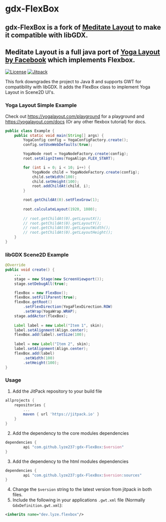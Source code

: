 # gdx-FlexBox

## gdx-FlexBox is a fork of [Meditate Layout](https://github.com/OrionCraftMC/meditate-layout) to make it compatible with libGDX.

Meditate Layout is a full java port of [Yoga Layout by Facebook](https://github.com/facebook/yoga) which implements Flexbox.
---

[![License](https://img.shields.io/github/license/lyze237/gdx-FlexBox)](https://github.com/lyze237/gdx-FlexBox/blob/main/LICENSE)
[![Jitpack](https://jitpack.io/v/lyze237/gdx-FlexBox.svg)](https://jitpack.io/#lyze237/gdx-FlexBox)

This fork downgrades the project to Java 8 and supports GWT for compatibility with libGDX. It adds the FlexBox class to 
implement Yoga Layout in Scene2D UI's. 

### Yoga Layout Simple Example

Check out https://yogalayout.com/playground for a playground and https://yogalayout.com/docs (Or any other flexbox tutorial) for docs.

```java
public class Example {
    public static void main(String[] args) {
        YogaConfig config = YogaConfigFactory.create();
        config.setUseWebDefaults(true);

        YogaNode root = YogaNodeFactory.create(config);
        root.setAlignItems(YogaAlign.FLEX_START);

        for (int i = 0; i < 10; i++) {
            YogaNode child = YogaNodeFactory.create(config);
            child.setWidth(100);
            child.setHeight(100);
            root.addChildAt(child, i);
        }

        root.getChildAt(0).setFlexGrow(1);
        
        root.calculateLayout(1920, 1080);
        
        // root.getChildAt(0).getLayoutX();
        // root.getChildAt(0).getLayoutY();
        // root.getChildAt(0).getLayoutWidth();
        // root.getChildAt(0).getLayoutHeight();
    }
}
```

### libGDX Scene2D Example

```java
@Override
public void create() {
    ...
    stage = new Stage(new ScreenViewport());
    stage.setDebugAll(true);

    flexBox = new FlexBox();
    flexBox.setFillParent(true);
    flexBox.getRoot()
        .setFlexDirection(YogaFlexDirection.ROW)
        .setWrap(YogaWrap.WRAP);
    stage.addActor(flexBox);
        
    Label label = new Label("Item 1", skin);
    label.setAlignment(Align.center);
    flexBox.add(label).setSize(100);
        
    label = new Label("Item 2", skin);
    label.setAlignment(Align.center);
    flexBox.add(label)
        .setWidth(100)
        .setHeight(100);
}
```

### Usage

1. Add the JitPack repository to your build file
```gradle
allprojects {
    repositories {
        ...
        maven { url 'https://jitpack.io' }
    }
}
```
2. Add the dependency to the core modules dependencies
```gradle
dependencies {
        api "com.github.lyze237:gdx-FlexBox:$version"
}
```
3. Add the dependency to the html modules dependencies
```gradle
dependencies {
        api "com.github.lyze237:gdx-FlexBox:$version:sources"
}
```
4. Change the `$version` string to the latest version from jitpack in both files.
5. Include the following in your applications `.gwt.xml` file (Normally `GdxDefinition.gwt.xml`):
```xml
<inherits name="dev.lyze.flexbox"/>
```

